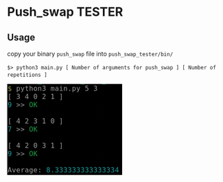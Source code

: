 # Push_swap TESTER

## Usage
copy your binary `push_swap` file into `push_swap_tester/bin/`

`$> python3 main.py [ Number of arguments for push_swap ] [ Number of repetitions ]`

![sample](https://github.com/tharaguc/push_swap_tester/blob/images/sample.png)